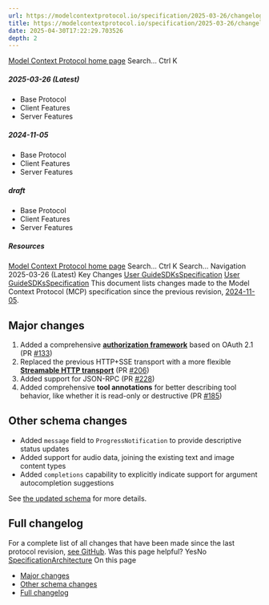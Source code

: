 ```yaml
---
url: https://modelcontextprotocol.io/specification/2025-03-26/changelog
title: https://modelcontextprotocol.io/specification/2025-03-26/changelog
date: 2025-04-30T17:22:29.703526
depth: 2
---
```


[Model Context Protocol home page](https://modelcontextprotocol.io/)
Search...
Ctrl K
##### 2025-03-26 (Latest)
  * Base Protocol
  * Client Features
  * Server Features


##### 2024-11-05
  * Base Protocol
  * Client Features
  * Server Features


##### draft
  * Base Protocol
  * Client Features
  * Server Features


##### Resources


[Model Context Protocol home page](https://modelcontextprotocol.io/)
Search...
Ctrl K
Search...
Navigation
2025-03-26 (Latest)
Key Changes
[User Guide](https://modelcontextprotocol.io/introduction)[SDKs](https://modelcontextprotocol.io/sdk/java/mcp-overview)[Specification](https://modelcontextprotocol.io/specification/2025-03-26)
[User Guide](https://modelcontextprotocol.io/introduction)[SDKs](https://modelcontextprotocol.io/sdk/java/mcp-overview)[Specification](https://modelcontextprotocol.io/specification/2025-03-26)
This document lists changes made to the Model Context Protocol (MCP) specification since the previous revision, [2024-11-05](https://modelcontextprotocol.io/specification/2024-11-05).
## Major changes
  1. Added a comprehensive **[authorization framework](https://modelcontextprotocol.io/specification/2025-03-26/basic/authorization)** based on OAuth 2.1 (PR [#133](https://github.com/modelcontextprotocol/specification/pull/133))
  2. Replaced the previous HTTP+SSE transport with a more flexible **[Streamable HTTP transport](https://modelcontextprotocol.io/specification/2025-03-26/basic/transports#streamable-http)** (PR [#206](https://github.com/modelcontextprotocol/specification/pull/206))
  3. Added support for JSON-RPC (PR [#228](https://github.com/modelcontextprotocol/specification/pull/228))
  4. Added comprehensive **tool annotations** for better describing tool behavior, like whether it is read-only or destructive (PR [#185](https://github.com/modelcontextprotocol/specification/pull/185))


## Other schema changes
  * Added `message` field to `ProgressNotification` to provide descriptive status updates
  * Added support for audio data, joining the existing text and image content types
  * Added `completions` capability to explicitly indicate support for argument autocompletion suggestions


See [the updated schema](http://github.com/modelcontextprotocol/specification/tree/main/schema/2025-03-26/schema.ts) for more details.
## Full changelog
For a complete list of all changes that have been made since the last protocol revision, [see GitHub](https://github.com/modelcontextprotocol/specification/compare/2024-11-05...2025-03-26).
Was this page helpful?
YesNo
[Specification](https://modelcontextprotocol.io/specification/2025-03-26)[Architecture](https://modelcontextprotocol.io/specification/2025-03-26/architecture)
On this page
  * [Major changes](https://modelcontextprotocol.io/specification/2025-03-26/changelog#major-changes)
  * [Other schema changes](https://modelcontextprotocol.io/specification/2025-03-26/changelog#other-schema-changes)
  * [Full changelog](https://modelcontextprotocol.io/specification/2025-03-26/changelog#full-changelog)



